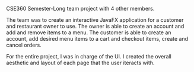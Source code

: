 CSE360 Semester-Long team project with 4 other members.  

The team was to create an interactive JavaFX application for a customer and restaurant owner to use.
The owner is able to create an account and add and remove items to a menu.
The customer is able to create an account, add desired menu items to a cart and checkout items, create and cancel orders.  

For the entire project, I was in charge of the UI. I created the overall aesthetic and layout of each page that the user iteracts with.  
